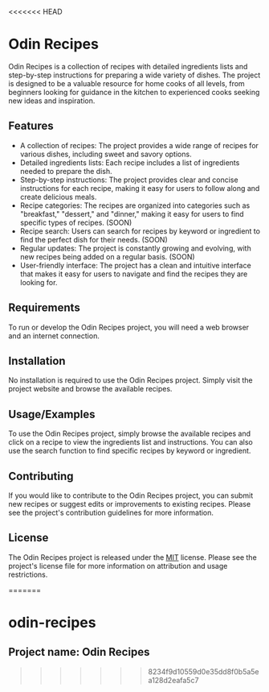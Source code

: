 <<<<<<< HEAD

# Odin Recipes

Odin Recipes is a collection of recipes with detailed ingredients lists and step-by-step instructions for preparing a wide variety of dishes. The project is designed to be a valuable resource for home cooks of all levels, from beginners looking for guidance in the kitchen to experienced cooks seeking new ideas and inspiration.


## Features

- A collection of recipes: The project provides a wide range of recipes for various dishes, including sweet and savory options.
- Detailed ingredients lists: Each recipe includes a list of ingredients needed to prepare the dish.
- Step-by-step instructions: The project provides clear and concise instructions for each recipe, making it easy for users to follow along and create delicious meals.
- Recipe categories: The recipes are organized into categories such as "breakfast," "dessert," and "dinner," making it easy for users to find specific types of recipes. (SOON)
- Recipe search: Users can search for recipes by keyword or ingredient to find the perfect dish for their needs. (SOON)
- Regular updates: The project is constantly growing and evolving, with new recipes being added on a regular basis. (SOON)
- User-friendly interface: The project has a clean and intuitive interface that makes it easy for users to navigate and find the recipes they are looking for.

## Requirements

To run or develop the Odin Recipes project, you will need a web browser and an internet connection.
## Installation

 No installation is required to use the Odin Recipes project. Simply visit the project website and browse the available recipes.
    
## Usage/Examples

To use the Odin Recipes project, simply browse the available recipes and click on a recipe to view the ingredients list and instructions. You can also use the search function to find specific recipes by keyword or ingredient.


## Contributing

If you would like to contribute to the Odin Recipes project, you can submit new recipes or suggest edits or improvements to existing recipes. Please see the project's contribution guidelines for more information.


## License
The Odin Recipes project is released under the [MIT](https://choosealicense.com/licenses/mit/) license. Please see the project's license file for more information on attribution and usage restrictions.


=======
# odin-recipes
## Project name: Odin Recipes
>>>>>>> 8234f9d10559d0e35dd8f0b5a5ea128d2eafa5c7
